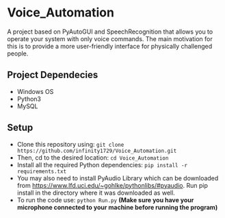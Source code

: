 # Voice_Automation
A project based on PyAutoGUI and SpeechRecognition that allows you to operate your system with only voice commands. The main motivation for this is to provide a more user-friendly interface for physically challenged people.

## Project Dependecies
- Windows OS
- Python3
- MySQL

## Setup
- Clone this repository using: `git clone https://github.com/infinity1729/Voice_Automation.git`
- Then, cd to the desired location:
`cd Voice_Automation`
- Install all the required Python dependencies:
`pip install -r requirements.txt`
- You may also need to install PyAudio Library which can be downloaded from https://www.lfd.uci.edu/~gohlke/pythonlibs/#pyaudio. Run pip install in the directory where it was downloaded as well.
- To run the code use: `python Run.py`  **(Make sure you have your microphone connected to your machine before running the program)**
